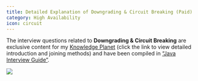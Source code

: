 ```yaml
---
title: Detailed Explanation of Downgrading & Circuit Breaking (Paid)
category: High Availability
icon: circuit
---
```


The interview questions related to **Downgrading & Circuit Breaking** are exclusive content for my [Knowledge Planet](https://javaguide.cn/about-the-author/zhishixingqiu-two-years.html) (click the link to view detailed introduction and joining methods) and have been compiled in [“Java Interview Guide”](https://javaguide.cn/zhuanlan/java-mian-shi-zhi-bei.html).

![](https://oss.javaguide.cn/xingqiu/mianshizhibei-gaobingfa.png)

<!-- @include: @planet.snippet.md -->

<!-- @include: @article-footer.snippet.md -->
